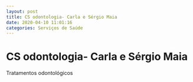 ```yaml
---
layout: post
title: CS odontologia- Carla e Sérgio Maia
date: 2020-04-10 11:01:16 
categories: Serviços de Saúde
---
```


# CS odontologia- Carla e Sérgio Maia

Tratamentos odontológicos 
